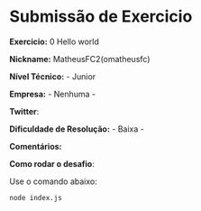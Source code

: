 # Submissão de Exercicio

**Exercicio:** 0 Hello world

**Nickname:** MatheusFC2(omatheusfc)

**Nível Técnico:** - Junior

**Empresa:** - Nenhuma -

**Twitter**: 

**Dificuldade de Resolução:** - Baixa -

**Comentários:** 

**Como rodar o desafio**: 

Use o comando abaixo: 
```bash
node index.js
```